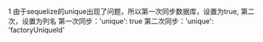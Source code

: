 1 由于sequelize的unique出现了问题，所以第一次同步数据库，设置为true, 第二次，设置为列名
 第一次同步：'unique': true
 第二次同步：'unique': 'factoryUniqueId'